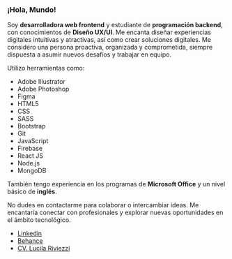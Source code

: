 ### ¡Hola, Mundo!
Soy **desarrolladora web frontend** y estudiante de **programación backend**, con conocimientos de **Diseño UX/UI**. Me encanta diseñar experiencias digitales intuitivas y atractivas, así como crear soluciones digitales. Me considero una persona proactiva, organizada y comprometida, siempre dispuesta a asumir nuevos desafíos y trabajar en equipo.

Utilizo herramientas como:
- Adobe Illustrator
- Adobe Photoshop
- Figma
- HTML5
- CSS
- SASS
- Bootstrap
- Git
- JavaScript
- Firebase
- React JS
- Node.js
- MongoDB

También tengo experiencia en los programas de **Microsoft Office** y un nivel básico de **inglés**.

No dudes en contactarme para colaborar o intercambiar ideas. Me encantaría conectar con profesionales y explorar nuevas oportunidades en el ámbito tecnológico.
- [Linkedin](https://www.linkedin.com/in/lucila-riviezzi/)
- [Behance](https://www.behance.net/lucilariviezzirivero)
- [CV. Lucila Riviezzi](https://drive.google.com/file/d/1-0zGKGWJjXjrlfpSbZRZeDOZXZlCHsxv/view?usp=sharing)
